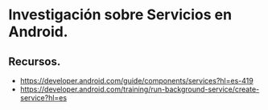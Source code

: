 # Investigación sobre Servicios en Android.

## Recursos.

- https://developer.android.com/guide/components/services?hl=es-419
- https://developer.android.com/training/run-background-service/create-service?hl=es
